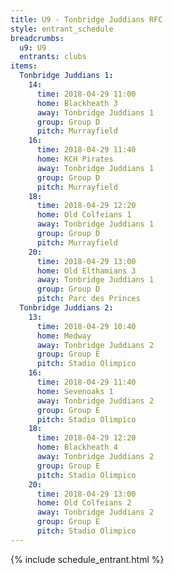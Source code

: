 ```yaml
---
title: U9 - Tonbridge Juddians RFC
style: entrant_schedule
breadcrumbs:
  u9: U9
  entrants: clubs
items:
  Tonbridge Juddians 1:
    14:
      time: 2018-04-29 11:00
      home: Blackheath 3
      away: Tonbridge Juddians 1
      group: Group D
      pitch: Murrayfield
    16:
      time: 2018-04-29 11:40
      home: KCH Pirates
      away: Tonbridge Juddians 1
      group: Group D
      pitch: Murrayfield
    18:
      time: 2018-04-29 12:20
      home: Old Colfeians 1
      away: Tonbridge Juddians 1
      group: Group D
      pitch: Murrayfield
    20:
      time: 2018-04-29 13:00
      home: Old Elthamians 3
      away: Tonbridge Juddians 1
      group: Group D
      pitch: Parc des Princes
  Tonbridge Juddians 2:
    13:
      time: 2018-04-29 10:40
      home: Medway
      away: Tonbridge Juddians 2
      group: Group E
      pitch: Stadio Olimpico
    16:
      time: 2018-04-29 11:40
      home: Sevenoaks 1
      away: Tonbridge Juddians 2
      group: Group E
      pitch: Stadio Olimpico
    18:
      time: 2018-04-29 12:20
      home: Blackheath 4
      away: Tonbridge Juddians 2
      group: Group E
      pitch: Stadio Olimpico
    20:
      time: 2018-04-29 13:00
      home: Old Colfeians 2
      away: Tonbridge Juddians 2
      group: Group E
      pitch: Stadio Olimpico
---
```


{% include schedule_entrant.html %}
